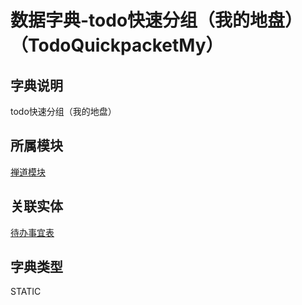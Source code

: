 # 数据字典-todo快速分组（我的地盘）（TodoQuickpacketMy）
## 字典说明
todo快速分组（我的地盘）

## 所属模块
[禅道模块](../module/zentao)

## 关联实体
[待办事宜表](../module/zentao/Todo)

## 字典类型
STATIC



